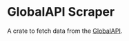 # GlobalAPI Scraper

A crate to fetch data from the
[GlobalAPI](https://kztimerglobal.com/swagger/index.html?urls.primaryName=V2).
